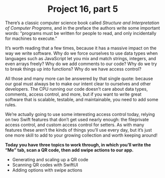 # <center> Project 16, part 5

There’s a classic computer science book called *Structure and Interpretation of Computer Programs*, and in the preface the authors write some important words: “programs must be written for people to read, and only incidentally for machines to execute.”

It’s worth reading that a few times, because it has a massive impact on the way we write software. Why do we force ourselves to use data types when languages such as JavaScript let you mix and match strings, integers, and even arrays freely? Why do we add comments to our code? Why do we try to break things up into functions? Why do we have access control?

All those and many more can be answered by that single quote: because our goal must always be to make our intent clear to ourselves and other developers. The CPU running our code doesn’t care about data types, comments, access control, and more, but if you want to write great software that is scalable, testable, and maintainable, you need to add some rules.

We’re actually going to use some interesting access control today, relying on two Swift features that don’t get used nearly enough: the fileprivate access control, and custom access control for setters. As with many features these aren’t the kinds of things you’ll use every day, but it’s just one more skill to add to your growing collection and worth keeping around!

**Today you have three topics to work through, in which you’ll write the “Me” tab, scan a QR code, then add swipe actions to our app.**

- Generating and scaling up a QR code
- Scanning QR codes with SwiftUI
- Adding options with swipe actions